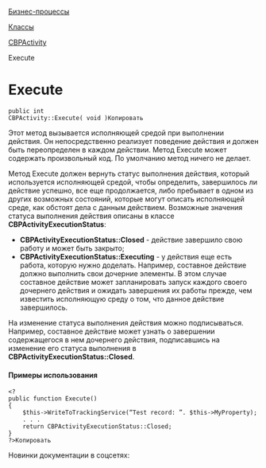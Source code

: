 [Бизнес-процессы](/api_help/bizproc/index.php)

[Классы](/api_help/bizproc/bizproc_classes/index.php)

[CBPActivity](/api_help/bizproc/bizproc_classes/CBPActivity/index.php)

Execute

Execute
=======

```
public int 
CBPActivity::Execute( void )Копировать
```

Этот метод вызывается исполняющей средой при выполнении действия. Он непосредственно реализует поведение действия и должен быть переопределен в каждом действии. Метод Execute может содержать произвольный код. По умолчанию метод ничего не делает.

Метод Execute должен вернуть статус выполнения действия, который используется исполняющей средой, чтобы определить, завершилось ли действие успешно, все еще продолжается, либо пребывает в одном из других возможных состояний, которые могут описать исполняющей среде, как обстоят дела с данным действием. Возможные значения статуса выполнения действия описаны в классе **CBPActivityExecutionStatus**:

* **CBPActivityExecutionStatus::Closed** - действие завершило свою работу и может быть закрыто;
* **CBPActivityExecutionStatus::Executing** - у действия еще есть работа, которую нужно доделать. Например, составное действие должно выполнить свои дочерние элементы. В этом случае составное действие может запланировать запуск каждого своего дочернего действия и ожидать завершения их работы прежде, чем известить исполняющую среду о том, что данное действие завершилось.

На изменение статуса выполнения действия можно подписываться. Например, составное действие может узнать о завершении содержащегося в нем дочернего действия, подписавшись на изменение его статуса выполнения в **CBPActivityExecutionStatus::Closed**.

#### Примеры использования

```
<?
public function Execute()
{
	$this->WriteToTrackingService(“Test record: ”. $this->MyProperty);
	. . .
	return CBPActivityExecutionStatus::Closed;
}
?>Копировать
```

Новинки документации в соцсетях: